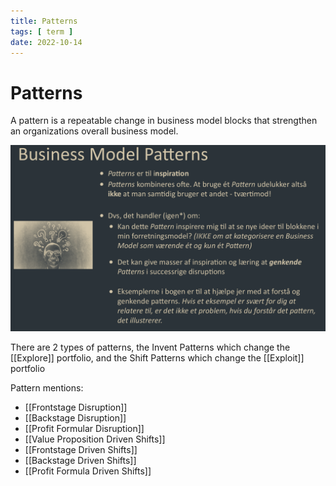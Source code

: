 ```yaml
---
title: Patterns
tags: [ term ]
date: 2022-10-14
---
```


# Patterns 
A pattern is a repeatable change in business model blocks that strengthen an organizations overall business model.

![](img/pasted_img_20221014122802.png)

There are 2 types of patterns, the Invent Patterns which change the [[Explore]] portfolio, and the Shift Patterns which change the [[Exploit]] portfolio


Pattern mentions:
- [[Frontstage Disruption]]
- [[Backstage Disruption]]
- [[Profit Formular Disruption]]
- [[Value Proposition Driven Shifts]]
- [[Frontstage Driven Shifts]]
- [[Backstage Driven Shifts]]
- [[Profit Formula Driven Shifts]]

